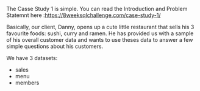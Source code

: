 
The Casse Study 1 is simple. You can read the Introduction and Problem Statemnt here :https://8weeksqlchallenge.com/case-study-1/   
  
Basically, our client, Danny, opens up a cute little restaurant that sells his 3 favourite foods: sushi, curry and ramen. He has provided us with a sample of his overall customer data and  wants to use theses data to answer a few simple questions about his customers.

We have 3 datasets:  
* sales
* menu
* members

